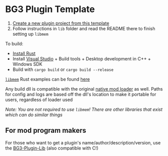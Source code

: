 # BG3 Plugin Template

1. [Create a new plugin project from this template](https://github.com/new?template_name=BG3-Plugin-Template-Rust&template_owner=MolotovCherry)
2. Follow instructions in `lib` folder and read the README there to finish setting up `libmem`

To build:
- [Install Rust](https://rustup.rs/)
- Install [Visual Studio](https://visualstudio.microsoft.com/downloads/) + Build tools + Desktop development in C++ + Windows SDK
- Build with `cargo build` or `cargo build --release`

[`libmem`](https://github.com/rdbo/libmem) Rust examples can be found [here](https://github.com/rdbo/libmem/tree/master/docs/examples/rust)

Any build dll is compatible with the original [native mod loader](https://www.nexusmods.com/baldursgate3/mods/944) as well. Paths for config and logs are based off the dll's location to make it portable for users, regardless of loader used

_Note: You are not required to use `libmem`! There are other libraries that exist which can do similar things_

## For mod program makers

For those who want to get a plugin's name/author/description/version, use the [BG3-Plugin-Lib](https://github.com/MolotovCherry/BG3-Plugin-Lib) (also compatible with C!)
